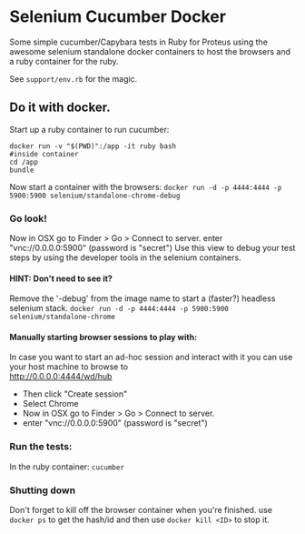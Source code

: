 # Selenium Cucumber Docker
Some simple cucumber/Capybara tests in Ruby for Proteus using the awesome selenium standalone docker containers to host the browsers and a ruby container for the ruby.

See `support/env.rb` for the magic.

## Do it with docker.
Start up a ruby container to run cucumber:
```
docker run -v "$(PWD)":/app -it ruby bash
#inside container
cd /app
bundle
```

Now start a container with the browsers:
`docker run -d -p 4444:4444 -p 5900:5900 selenium/standalone-chrome-debug`



### Go look!
Now in OSX go to Finder > Go > Connect to server.
enter "vnc://0.0.0.0:5900" (password is "secret")
Use this view to debug your test steps by using the developer tools in the selenium containers.

#### HINT: Don't need to see it?
Remove the '-debug' from the image name to start a (faster?) headless selenium stack.
`docker run -d -p 4444:4444 -p 5900:5900 selenium/standalone-chrome`

#### Manually starting browser sessions to play with:
In case you want to start an ad-hoc session and interact with it you can use your host machine to browse to  
http://0.0.0.0:4444/wd/hub
* Then click "Create session"
* Select Chrome
* Now in OSX go to Finder > Go > Connect to server.
* enter "vnc://0.0.0.0:5900" (password is "secret")

### Run the tests:
In the ruby container:
`cucumber`

### Shutting down
Don't forget to kill off the browser container when you're finished. use `docker ps` to get the hash/id and then use `docker kill <ID>` to stop it.
